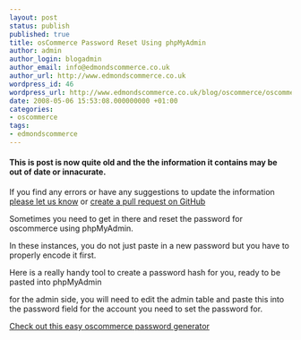 ```yaml
---
layout: post
status: publish
published: true
title: osCommerce Password Reset Using phpMyAdmin
author: admin
author_login: blogadmin
author_email: info@edmondscommerce.co.uk
author_url: http://www.edmondscommerce.co.uk
wordpress_id: 46
wordpress_url: http://www.edmondscommerce.co.uk/blog/oscommerce/oscommerce-password-reset-using-phpmyadmin/
date: 2008-05-06 15:53:08.000000000 +01:00
categories:
- oscommerce
tags:
- edmondscommerce
---
```

<div class="oldpost"><h4>This is post is now quite old and the the information it contains may be out of date or innacurate.</h4>
<p>
If you find any errors or have any suggestions to update the information <a href="http://edmondscommerce.github.io/contact-us/index.html">please let us know</a>
or <a href="https://github.com/edmondscommerce/edmondscommerce.github.io">create a pull request on GitHub</a>
</p>
</div>
Sometimes you need to get in there and reset the password for oscommerce using phpMyAdmin.

In these instances, you do not just paste in a new password but you have to properly encode it first.

Here is a really handy tool to create a password hash for you, ready to be pasted into phpMyAdmin

for the admin side, you will need to edit the admin table and paste this into the password field for the account you need to set the password for.

<a href="http://www.oscommercecustomsolutions.com/os-commerce/modules/2008/ive-lost-my-oscommerce-password-i-cant-login-to-oscommerce/">Check out this easy oscommerce password generator</a>

